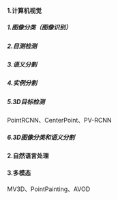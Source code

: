 #### 1.计算机视觉

##### 1.图像分类（图像识别）

##### 2.目测检测

##### 3.语义分割

##### 4.实例分割

##### 5.3D目标检测

PointRCNN、CenterPoint、PV-RCNN

##### 6.3D图像分类和语义分割



#### 2.自然语言处理



#### 3.多模态

MV3D、PointPainting、AVOD 